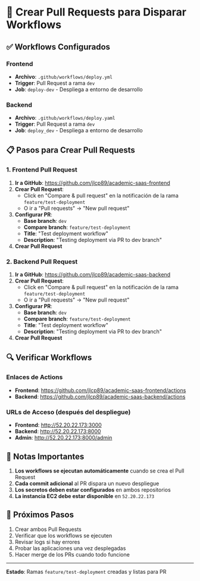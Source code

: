 # 🚀 Crear Pull Requests para Disparar Workflows

## ✅ Workflows Configurados

### Frontend
- **Archivo**: `.github/workflows/deploy.yml`
- **Trigger**: Pull Request a rama `dev`
- **Job**: `deploy-dev` - Despliega a entorno de desarrollo

### Backend  
- **Archivo**: `.github/workflows/deploy.yaml`
- **Trigger**: Pull Request a rama `dev`
- **Job**: `deploy_dev` - Despliega a entorno de desarrollo

## 📋 Pasos para Crear Pull Requests

### 1. Frontend Pull Request

1. **Ir a GitHub**: https://github.com/jlcp89/academic-saas-frontend
2. **Crear Pull Request**:
   - Click en "Compare & pull request" en la notificación de la rama `feature/test-deployment`
   - O ir a "Pull requests" → "New pull request"
3. **Configurar PR**:
   - **Base branch**: `dev`
   - **Compare branch**: `feature/test-deployment`
   - **Title**: "Test deployment workflow"
   - **Description**: "Testing deployment via PR to dev branch"
4. **Crear Pull Request**

### 2. Backend Pull Request

1. **Ir a GitHub**: https://github.com/jlcp89/academic-saas-backend
2. **Crear Pull Request**:
   - Click en "Compare & pull request" en la notificación de la rama `feature/test-deployment`
   - O ir a "Pull requests" → "New pull request"
3. **Configurar PR**:
   - **Base branch**: `dev`
   - **Compare branch**: `feature/test-deployment`
   - **Title**: "Test deployment workflow"
   - **Description**: "Testing deployment via PR to dev branch"
4. **Crear Pull Request**

## 🔍 Verificar Workflows

### Enlaces de Actions
- **Frontend**: https://github.com/jlcp89/academic-saas-frontend/actions
- **Backend**: https://github.com/jlcp89/academic-saas-backend/actions

### URLs de Acceso (después del despliegue)
- **Frontend**: http://52.20.22.173:3000
- **Backend**: http://52.20.22.173:8000
- **Admin**: http://52.20.22.173:8000/admin

## 📝 Notas Importantes

1. **Los workflows se ejecutan automáticamente** cuando se crea el Pull Request
2. **Cada commit adicional** al PR dispara un nuevo despliegue
3. **Los secretos deben estar configurados** en ambos repositorios
4. **La instancia EC2 debe estar disponible** en `52.20.22.173`

## 🎯 Próximos Pasos

1. Crear ambos Pull Requests
2. Verificar que los workflows se ejecuten
3. Revisar logs si hay errores
4. Probar las aplicaciones una vez desplegadas
5. Hacer merge de los PRs cuando todo funcione

---

**Estado**: Ramas `feature/test-deployment` creadas y listas para PR 